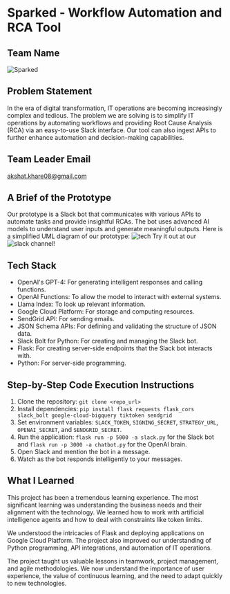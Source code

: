 # Sparked - Workflow Automation and RCA Tool

## Team Name
![Sparked](https://join.slack.com/t/smarterpathworkspace/shared_invite/zt-206kfd5lg-nle9hCS8DAXxWGruWuy6aQ)

## Problem Statement
In the era of digital transformation, IT operations are becoming increasingly complex and tedious. The problem we are solving is to simplify IT operations by automating workflows and providing Root Cause Analysis (RCA) via an easy-to-use Slack interface. Our tool can also ingest APIs to further enhance automation and decision-making capabilities.

## Team Leader Email
akshat.khare08@gmail.com

## A Brief of the Prototype
Our prototype is a Slack bot that communicates with various APIs to automate tasks and provide insightful RCAs. The bot uses advanced AI models to understand user inputs and generate meaningful outputs. Here is a simplified UML diagram of our prototype:
![tech](https://storage.googleapis.com/assets_optibuild/content/techsmarterpath.png)
Try it out at our ![slack channel](https://join.slack.com/t/smarterpathworkspace/shared_invite/zt-206kfd5lg-nle9hCS8DAXxWGruWuy6aQ)!



## Tech Stack
- OpenAI's GPT-4: For generating intelligent responses and calling functions.
- OpenAI Functions: To allow the model to interact with external systems.
- Llama Index: To look up relevant information.
- Google Cloud Platform: For storage and computing resources.
- SendGrid API: For sending emails.
- JSON Schema APIs: For defining and validating the structure of JSON data.
- Slack Bolt for Python: For creating and managing the Slack bot.
- Flask: For creating server-side endpoints that the Slack bot interacts with.
- Python: For server-side programming.

## Step-by-Step Code Execution Instructions
1. Clone the repository: `git clone <repo_url>`
2. Install dependencies: `pip install flask requests flask_cors slack_bolt google-cloud-bigquery tiktoken sendgrid`
3. Set environment variables: `SLACK_TOKEN`, `SIGNING_SECRET`, `STRATEGY_URL`, `OPENAI_SECRET`, and `SENDGRID_SECRET`.
4. Run the application: `flask run -p 5000 -a slack.py` for the Slack bot and `flask run -p 3000 -a chatbot.py` for the OpenAI brain.
5. Open Slack and mention the bot in a message.
6. Watch as the bot responds intelligently to your messages.


## What I Learned
This project has been a tremendous learning experience. The most significant learning was understanding the business needs and their alignment with the technology. We learned how to work with artificial intelligence agents and how to deal with constraints like token limits. 

We understood the intricacies of Flask and deploying applications on Google Cloud Platform. The project also improved our understanding of Python programming, API integrations, and automation of IT operations. 

The project taught us valuable lessons in teamwork, project management, and agile methodologies. We now understand the importance of user experience, the value of continuous learning, and the need to adapt quickly to new technologies.
